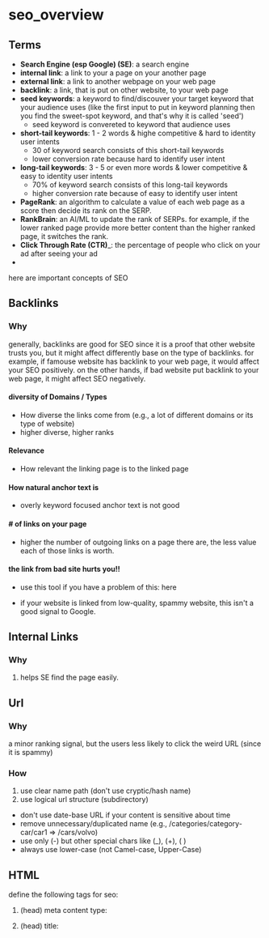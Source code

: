 # seo_overview

## Terms

- __Search Engine (esp Google) (SE)__: a search engine
- __internal link__: a link to your a page on your another page
- __external link__: a link to another webpage on your web page
- __backlink__: a link, that is put on other website, to your web page
- __seed keywords__: a keyword to find/discouver your target keyword that your audience uses (like the first input to put in keyword planning then you find the sweet-spot keyword, and that's why it is called 'seed')
  - seed keyword is convereted to keyword that audience uses
- __short-tail keywords__: 1 - 2 words & highe competitive & hard to identity user intents
  - 30 of keyword search consists of this short-tail keywords
  - lower conversion rate because hard to identify user intent 
- __long-tail keywords__: 3 - 5 or even more words & lower competitive & easy to identity user intents
  - 70% of keyword search consists of this long-tail keywords
  - higher conversion rate because of easy to identify user intent
- __PageRank__: an algorithm to calculate a value of each web page as a score then decide its rank on the SERP.
- __RankBrain__: an AI/ML to update the rank of SERPs. for example, if the lower ranked page provide more better content than the higher ranked page, it switches the rank.
- __Click Through Rate (CTR)___: the percentage of people who click on your ad after seeing your ad 
- 


here are important concepts of SEO

## Backlinks

### Why

generally, backlinks are good for SEO since it is a proof that other website trusts you, but it might affect differently base on the type of backlinks. for example, if famouse website has backlink to your web page, it would affect your SEO positively. on the other hands, if bad website put backlink to your web page, it might affect SEO negatively.

#### diversity of Domains / Types

- How diverse the links come from (e.g., a lot of different domains or its type of website)
- higher diverse, higher ranks

#### Relevance

- How relevant the linking page is to the linked page

#### How natural anchor text is

- overly keyword focused anchor text is not good

#### # of links on your page

- higher the number of outgoing links on a page there are, the less value each of those links is worth.

#### the link from bad site hurts you!!

- use this tool if you have a problem of this: here

- if your website is linked from low-quality, spammy website, this isn't a good signal to Google.

## Internal Links

### Why

1. helps SE find the page easily.

## Url

### Why

a minor ranking signal, but the users less likely to click the weird URL (since it is spammy)

### How

1. use clear name path (don't use cryptic/hash name)
2. use logical url structure (subdirectory)
  - don't use date-base URL if your content is sensitive about time
  - remove unnecessary/duplicated name (e.g., /categories/category-car/car1 => /cars/volvo)
  - use only (-) but other special chars like (_), (+), ( )
  - always use lower-case (not Camel-case, Upper-Case)


## HTML 

define the following tags for seo:

1. (head) meta content type: <meta http-equiv="Content-Type" content="text/html; charset=utf-8" /> 
2. (head) title: <title>
3. (head) description: <meta name="description" content="...">
  
4. (body) image: <img />
  - filename
  - alt text
  - optimize images (e.g., change the image based on the screen size so that you don't need to load a huge image for small screen)
  - optimize images (e.g., right formats with WebP, png, jpeg, svg)
5. proper formats: (hX, bullet, bold, and so on)
  
  
## Ranking Signals
  
### Top 3 Signals
  
1. links to your website: backlinks from famous website
2. on-page content: provide high quality content that fulfills a searcher's intent
3. RankBrain: automatically update the rank based on the above signals.
  * engagement metrics: how hte users interact with your site from search results.
    - clicks: how many people click your link on SERPs.
    - time on page (the percentage of all website sessions where users viewed only one page)
    - pogo-sticking (clicking on an organic result and then quickly returning to the SERP to choose anotehr result.
  
based on thoes result, RankBrain decline/promote your page
  
## Check List
  
### Indexing

LINKS are primary way the crawlers follow to the other pages!!!

- [ ] DON'T let your internal search result pages be crawled by Google.

- [ ] DO allow Crawler to access external resources (CSS, JS)

- [ ] DO allow your web server have enough capacity to handle a volume of crawl request for resources.

- [ ] DO generate/create sitemap and submit to Google. (you can automate this with [here](https://developers.google.com/webmaster-tools/search-console-api-original/v3/sitemaps))

- [ ] DON'T have Crawler to index 404 page, internal search result page. create noindex robots meta-tag)

- [ ] DO provide proper navigation to every detail page WITHOUT using search box.

  - Crawler can't use search box. so you should provide proper navigation without search box in order for users to go every detail page.

  - implement proper internal links to pages which you want those to be indexed.

### HTML

- [ ] DO specify encoding for your document at the top of your html tag.

#### Titling

- [ ] <title> should be in <head>

- [ ] each page should have accurate & proper title name in <title>

- [ ] title should be brief, but descriptive.

    - too long or less relevant title might be cut off.
    - google may show different titles depending on the user's query or device used for searching

- [ ] DON'T choose a title that has no relation to the content on the page

- [ ] DON'T use default or vague title like "Untitled" or "New Page1"

- [ ] DON'T set a single title for all pages

#### Description Meta Tag

- [ ] create <meta name="description"> for the description of <title> in each page.

- [ ] a sentence or two or even a short paragraph.

- [ ] in <head> tag

  - it might use them as snippets for your page on search results

- [ ] DON'T use generic description (i.e., too vague)

- [ ] DON'T fill the description with only keywords. (i.e., must be sentences)

- [ ] DON'T just copy of content of a blog to description meta tag.

- [ ] DON'T use single description for all of your pages in your site.

- [ ] DO summary & unique description of the page/blog

#### Heading Tags (e.g., h1, h2, h3, h4)

- [ ] DO like writing an outline for large paper, and extract main points and sub-points of the content.

- [ ] DO use heading tags for main/sub-main points

- [ ] DO use heading number rationally & naturally

  - e.g., h1 -> h3 = NO, h1 -> h2 -> h3 = OK.

- [ ] DON'T use too many headings on a page.

- [ ] DON'T make headings too long

- [ ] DON'T use headings for styling text or other purpose. only for representing the main/sub-main idea.

#### Structured Data Markup

- [ ] DO create this to make your link more user-friendly and rich.

#### URL

- [ ] DO add both www and non-www to GSC since Google consider that both are different. 

- [ ] DO create url with meaningful & user-friendly words

- [ ] DON'T include unrecognizable (e.g., cryptic or hashed). this might intimidate the visitors.

- [ ] DO make url structure simple.

- [ ] DON'T use generic page names like 'page1.html'

- [ ] DON'T USE EXCESSIVE KEYWORDS LIKE "baseball-cards-baseball-cards-baseballcards.html"

#### Directory Structure (of your website project)

- [ ] DON'T have deep nesteing of subdirectories like "../dir1/dir2/dir3/dir4..../page.html"

- [ ] DON'T have multiple urls to a single page.

- [ ] DON'T make the visitor access to the same content from different subdomains.

  -> sub.domain.com/page.html and domain.com/page.html point to the same content. who does that?

#### Navigation

- [ ] DO guide the users from general page (home) to specific content in easy way and provide its proper navigation.

- [ ] DO create categories/sub-categories if you have a lot of the detail pages.

- [ ] DO use breadcrumb

  - also this allow Google to create the breadcrumb on the link to your page on search result

  - use structured data

- [ ] DON'T create complex webs of navigation links (e.g., each page has a link to each other)

- [ ] DON'T create very long navigation (e.g., in order to get a detail page, it takes 20 clicks from home page)

- [ ] DO use text for navigation. this make Crawler easy to search and understand the site. 

  - use an anchor tag with href

- [ ] DON'T have a navigation based on entirely on images, or animations.

- [ ] DO generate navigation menu at the initial loading time, not when a user click something or any user interaction if you use js to generate navigation menu.

    - this is because it makes difficult for Crawler to find/index page using the navigation menu.

- [ ] DON'T make your navigational page become out of date with broken links.

#### Rich Media

- [ ] DO provide alternative text for each rich media since some device with low bandwidth connections, cannot see the rich media so provide the alternative.

- [ ] DO only use rich media only where it is needed. Google prefer you to use HTML for content and navigation

- [ ] DO organize your detail pages using categories or something.

- [ ] DO create 404 pages.

- [ ] DON'T provide inconsistent design for 404 pages. it must be consistent with the rest of your website.

#### Contents

THE MOST IMPORTANT FACTOR FOR SEO: CONTENT!!!!!

- [ ] word-of-mouth marketing (i.e., your website got reputation by users and consumers interaction not ads) helps build the good reputation on your website/pages.

- [ ] include BOTH technical jargon (only professionals know) and general words (everyone knows) to show on search result on both type of people.  

  - use keyword planner

- [ ] DO write your content simply & easy to understand for the users.

- [ ] DON'T embed text in images and video for textual content since users can't copy and paste and search engines can't read it.

- [ ] DO organize your content logically.

- [ ] DON'T insert numerous unnecessary keywords aimed at search engines but are annoying or nonsensical to users. 

#### Ads on Content

- [ ] there is a standard how to display ads on your content. check [this](https://www.betterads.org/)

- [ ] also there is review tool from google. check [this](https://www.google.com/webmasters/tools/ad-experience-unverified?hl=en).

#### Links

BEST: use MEANINGFUL_&_DESCRIPTIVE_LINK_TEXT in the anchor tag as text

- [ ] DON'T create generic anchor text like "page", "article", "click here"

- [ ] DO create anchor text in short but descriptive with a few words or a short phrase.

- [ ] DO make easy for users to distinguish between regular text and the anchor text.

#### Comments

- [ ] DO protect your web site from spam if your website has comment features.

  - your spammed page can impact the while site's ranking. (e.g., your blog page where spammers inject malicious link to)

  - lower your reputation of your site.

  - Google might remove or demote pages from search result page.

- [ ] Do reconsider comment features (or any feature that accept input from users) is necessary to your website. if not, you don't need to add those features.

- [ ] Do turn on comment moderation (no comments appear on your site until you give them review and approval)

- [ ] Validate an email address when they sign up for a new account.

- [ ] use reCAPTCHA service to distinguish real users btw nasty spamming script.

#### Images

- [ ] DO use <img> or <picture> element to  display.

  - <picture> : load different image based on its screen size. see more [detail](https://www.w3schools.com/html/html_images_picture.asp).

- [ ] DON'T use CSS (e.g., 'background-image') to display image. the image which is displayed by CSS is not indexed by Google.

- [ ] DO use 'alt' attribute & proper filename of the image
 
  - in the case where the image is not properly rendered.

  - make easy for image search engine to better understand your image

- [ ] DON'T use generic name for filename & alt

- [ ] DON'T have a very long name of filename

- [ ] DO name properly your filename & alt (don't stuff keywords & non-related name to your image)

- [ ] DO include your images in your sitemap.

- [ ] DO use accepted image format: JPEG, GIF, PNG, BMP and WebP image formats.

- [ ] DO use its proper extension of the filename (e.g., .png, .gif, ...)
  
  
